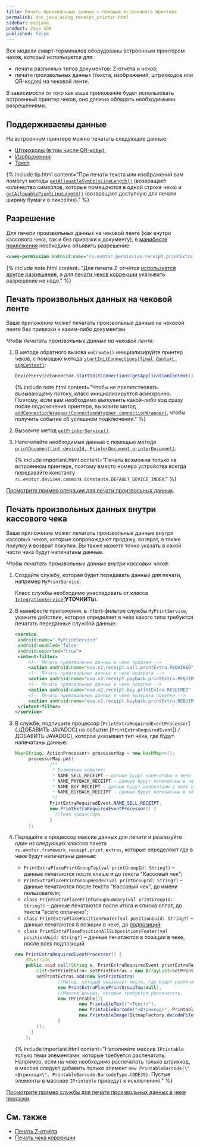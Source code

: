 ```yaml
---
title: Печать произвольных данных с помощью встроенного принтера
permalink: doc_java_using_receipt_printer.html
sidebar: evojava
product: Java SDK
published: false
---
```


Все модели смарт-терминалов оборудованы встроенным принтером чеков, который используется для:

* печати различных типов документов: Z-отчёта и чеков;
* печати произвольных данных (текста, изображений, штрихкодов или QR-кодов) на чековой ленте.

В зависимости от того как ваше приложение будет использовать встроенный принтер чеков, оно должно обладать необходимыми разрешениями.

## Поддерживаемы данные

На встроенном принтере можно печатать следующие данные:

* [Штрихкоды (в том числе QR-коды)](./integration-library/ru/evotor/devices/commons/printer/printable/PrintableBarcode.BarcodeType.html);
* [Изображения](./integration-library/ru/evotor/devices/commons/printer/printable/PrintableImage.html);
* [Текст](./integration-library/ru/evotor/devices/commons/printer/printable/PrintableText.html).

{% include tip.html content="При печати текста или изображений вам помогут методы [`getAllowableSymbolsLineLength()`](./integration-library/ru/evotor/devices/commons/services/PrinterService.html#getAllowableSymbolsLineLength--) (возвращает количество символов, которые помещаются в одной строке чека) и [`getAllowablePixelLineLength()`](./integration-library/ru/evotor/devices/commons/services/PrinterService.html#getAllowablePixelLineLength--) (возвращает доступную для печати ширину бумаги в пикселях)." %}

## Разрешение

Для печати произвольных данных на чековой ленте (как внутри кассового чека, так и без привязки к документу), в [манифесте приложения](./doc_java_app_manifest.html) необходимо объявить разрешение:

```xml
<uses-permission android:name="ru.evotor.permission.receipt.printExtra.SET" />
```

{% include note.html content="Для печати Z-отчётов [используется другое разрешение](./doc_java_z_report.html), а для [печати чеков коррекции](./doc_java_correction_receipt.html) указывать разрешение не надо." %}

## Печать произвольных данных на чековой ленте

Ваше приложение может печатать произвольные данные на чековой ленте без привязки к каким-либо документам.

*Чтобы печатать произвольные данные на чековой ленте:*

1. В методе обратного вызова `onCreate()` инициализируйте принтер чеков, с помощью метода [`startInitConnections(final Context appContext)`](./integration-library/ru/evotor/devices/commons/DeviceServiceConnector.html#startInitConnections--):

   ```java
   DeviceServiceConnector.startInitConnections(getApplicationContext());
   ```

   {% include note.html content="Чтобы не препятствовать вызывающему потоку, класс инициализируется асинхронно. Поэтому, если вам необходимо выполнить какой-либо код сразу после подключения принтера, вызовите метод [`addConnectionWrapper(ConnectionWrapper connectionWrapper)`](.//integration-library/ru/evotor/devices/commons/DeviceServiceConnector.html#addConnectionWrapper--), чтобы получить событие об успешном подключении." %}

2. Вызовите метод [`getPrinterService()`](./integration-library/ru/evotor/devices/commons/DeviceServiceConnector.html#getPrinterService--).
3. Напечатайте необходимые данные с помощью метода [`printDocument(int deviceId, PrinterDocument printerDocument)`](./integration-library/ru/evotor/devices/commons/services/PrinterService.html#printDocument--).

   {% include important.html content="Печать возможна только на встроенном принтере, поэтому вместо номера устройства всегда передавайте константу `ru.evotor.devices.commons.Constants.DEFAULT_DEVICE_INDEX`." %}

[Посмотрите пример операции для печати произвольных данных](https://github.com/evotor/evotor-api-example/blob/master/app/src/main/java/ru/qualitylab/evotor/evotortest6/PrintActivity.java).

## Печать произвольных данных внутри кассового чека

Ваше приложение может печатать произвольные данные внутри кассовых чеков, которые сопровождают продажу, возврат, а также покупку и возврат покупки. Вы также можете точно указать в какой части чека будут напечатаны данные.

*Чтобы печатать произвольные данные внутри кассовых чеков:*

1. Создайте службу, которая будет передавать данные для печати, например `MyPrintService`.

   Класс службы необходимо унаследовать от класса [`IntegrationService`](./)(**УТОЧНИТЬ**).

2. В манифесте приложения, в intent-фильтре службы `MyPrintService`, укажите действие, которое определяет в чеке какого типа требуется печатать переданные службой данные:

   ```xml
   <service
    android:name=".MyPrintService"
    android:enabled="false"
    android:exported="true">
    <intent-filter>
        <!-- Печать произвольных данных в чеке продажи -->
        <action android:name="evo.v2.receipt.sell.printExtra.REQUIRED" />
        <!-- Печать произвольных данных в чеке возврата -->
        <action android:name="evo.v2.receipt.payback.printExtra.REQUIRED" />
        <!-- Печать произвольных данных в чеке покупки -->
        <action android:name="evo.v2.receipt.buy.printExtra.REQUIRED" />
        <!-- Печать произвольных данных в чеке возврата покупки -->
        <action android:name="evo.v2.receipt.buyback.printExtra.REQUIRED" />
    </intent-filter>
   </service>
   ```
3. В службе, подпишите процессор [`PrintExtraRequiredEventProcessor`](./ДОБАВИТЬ JAVADOC) на событие [`PrintExtraRequiredEvent`](./ДОБАВИТЬ JAVADOC), которое указывает тип чека, где будут напечатаны данные:

   ```java
   Map<String, ActionProcessor> processorMap = new HashMap<>();
        processorMap.put(
                /**
                 * Возможные события:
                 * NAME_SELL_RECEIPT – данные будут напечатаны в чеке продажи.
                 * NAME_PAYBACK_RECEIPT – данные будут напечатаны в чеке возврата.
                 * NAME_BUY_RECEIPT – данные будут напечатаны в чеке покупки.
                 * NAME_BUYBACK_RECEIPT – данные будут напечатаны в чеке возврата покупки.
                 */
                PrintExtraRequiredEvent.NAME_SELL_RECEIPT,
                new PrintExtraRequiredEventProcessor() {
                  //Тело процессора.
                }
        );
   ```

4. Передайте в процессор массив данных для печати и реализуйте один из следующих классов пакета `ru.evotor.framework.receipt.print_extras`, которые определяют где в чеке будут напечатаны данные:

   * `PrintExtraPlacePrintGroupTop(val printGroupId: String?)` – данные печатаются после клише и до текста "Кассовый чек";
   * `PrintExtraPlacePrintGroupHeader(val printGroupId: String?)` – данные печатаются после текста "Кассовый чек", до имени пользователя;
   * `class PrintExtraPlacePrintGroupSummary(val printGroupId: String?)` – данные печатаются после итога и списка оплат, до текста "всего оплачено";
   * `class PrintExtraPlacePositionFooter(val positionUuid: String?)` – данные печатаются в позиции в чеке, до [подпозиций](./doc_java_receipt_interactions.html#Position);
   * `class PrintExtraPlacePositionAllSubpositionsFooter(val positionUuid: String?)` – данные печатаются в позиции в чеке, после всех подпозиций.

   ```java
   new PrintExtraRequiredEventProcessor() {
       @Override
       public void call(String s, PrintExtraRequiredEvent printExtraRequiredEvent, Callback callback) {
           List<SetPrintExtra> setPrintExtras = new ArrayList<SetPrintExtra>();
           setPrintExtras.add(new SetPrintExtra(
                   //Метод, который указывает место, где будут распечатаны данные.
                   new PrintExtraPlacePrintGroupTop(null),
                   //Массив данных, которые требуется распечатать.
                   new IPrintable[]{
                           new PrintableText("<Текст>"),
                           new PrintableBarcode("<Штрихкод>", PrintableBarcode.BarcodeType.CODE39),
                           new PrintableImage(BitmapFactory.decodeFile("<путь к файлу изображения>"))
                   }
           ));
         }
       };
   ```

   {% include important.html content="Наполняйте массив `IPrintable` только теми элементами, которые требуется распечатать. Например, если на чеке необходимо распечатать только штрихкод, в массив следует добавить только элемент `new PrintableBarcode(\"<Штрихкод>\", PrintableBarcode.BarcodeType.CODE39)`. Пустые элементы в массиве `IPrintable` приведут к исключению." %}

[Посмотрите пример службы для печати произвольных данных в чеке продажи](https://github.com/evotor/evotor-api-example/blob/master/app/src/main/java/ru/qualitylab/evotor/evotortest6/MyPrintService.java).

## См. также

* [Печать Z-отчёта](./doc_java_z_report.html)
* [Печать чека коррекции](./doc_java_correction_receipt.html)
